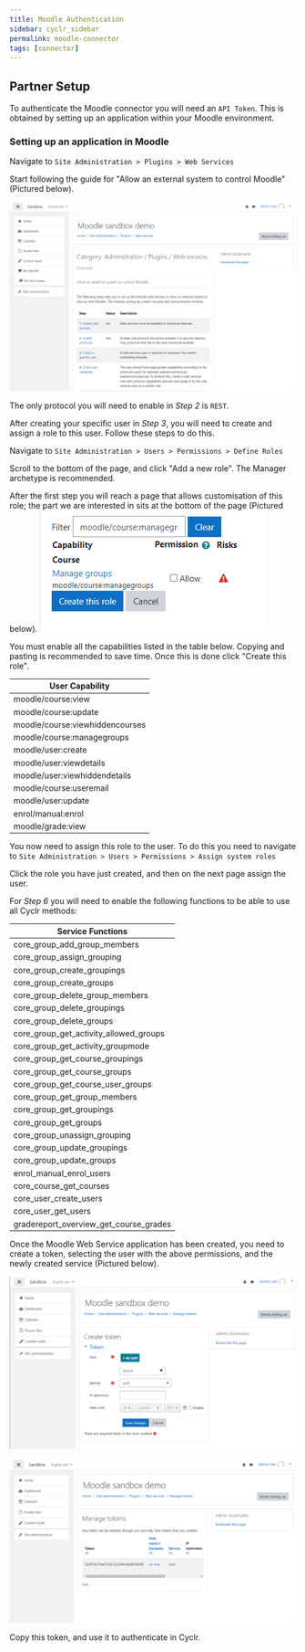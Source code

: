 ```yaml
---
title: Moodle Authentication
sidebar: cyclr_sidebar
permalink: moodle-connector
tags: [connector]
---
```


## Partner Setup

To authenticate the Moodle connector you will need an `API Token`. This is obtained by setting up an application within your Moodle environment.

### Setting up an application in Moodle

Navigate to `Site Administration > Plugins > Web Services`

Start following the guide for "Allow an external system to control Moodle" (Pictured below).

![](./images/moodle0.png)

The only protocol you will need to enable in *Step 2* is `REST`.

After creating your specific user in *Step 3*, you will need to create and assign a role to this user. Follow these steps to do this.

Navigate to `Site Administration > Users > Permissions > Define Roles`

Scroll to the bottom of the page, and click "Add a new role". The Manager archetype is recommended. 

After the first step you will reach a page that allows customisation of this role; the part we are interested in sits at the bottom of the page (Pictured below).
![](./images/moodle3.png)

You must enable all the capabilities listed in the table below. Copying and pasting is recommended to save time. Once this is done click "Create this role".

| User Capability    |
| ------------------ |
| moodle/course:view |
| moodle/course:update |
| moodle/course:viewhiddencourses |
| moodle/course:managegroups |
| moodle/user:create |
| moodle/user:viewdetails |
| moodle/user:viewhiddendetails |
| moodle/course:useremail |
| moodle/user:update |
| enrol/manual:enrol |
| moodle/grade:view |

You now need to assign this role to the user. To do this you need to navigate to `Site Administration > Users > Permissions > Assign system roles`

Click the role you have just created, and then on the next page assign the user.

For *Step 6* you will need to enable the following functions to be able to use all Cyclr methods:

| Service Functions               |
| ------------------------------- |
| core_group_add_group_members    |
| core_group_assign_grouping      |
| core_group_create_groupings     |
| core_group_create_groups        |
| core_group_delete_group_members |
| core_group_delete_groupings     |
| core_group_delete_groups |
| core_group_get_activity_allowed_groups |
| core_group_get_activity_groupmode |
| core_group_get_course_groupings |
| core_group_get_course_groups |
| core_group_get_course_user_groups |
| core_group_get_group_members |
| core_group_get_groupings |
| core_group_get_groups |
| core_group_unassign_grouping |
| core_group_update_groupings |
| core_group_update_groups |
| enrol_manual_enrol_users |
| core_course_get_courses |
| core_user_create_users |
| core_user_get_users |
| gradereport_overview_get_course_grades |

Once the Moodle Web Service application has been created, you need to create a token, selecting the user with the above permissions, and the newly created service (Pictured below).

![](./images/moodle1.png)

![](./images/moodle2.png)

Copy this token, and use it to authenticate in Cyclr.